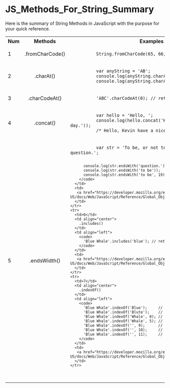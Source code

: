 # JS_Methods_For_String_Summary
Here is the summary of String Methods in JavaScript with the purpose for your quick reference.

<table>
  <tbody>
    <tr>
      <th>Num</th>
      <th align="center">Methods</th>
      <th align="center">Examples</th>
      <th align="center">Links(Mozilla)</th>
    </tr>
    <tr>
      <td>1</td>
      <td align="center">.fromCharCode()</td>
      <td align="left">
        <code>
          String.fromCharCode(65, 66, 67);  // "ABC"
        </code>
      </td>
      <td>
       <a href="https://developer.mozilla.org/en-US/docs/Web/JavaScript/Reference/Global_Objects/String/fromCharCode">Link</a>
      </td>
    </tr>
    <tr>
      <td>2</td>
      <td align="center">.charAt()</td>
      <td align="left">
        <code>
          var anyString = 'AB';
          console.log(anyString.charAt(0)); //'A'
          console.log(anyString.charAt(1)); //'B' 
        </code>
      </td>
      <td>
       <a href="https://developer.mozilla.org/en-US/docs/Web/JavaScript/Reference/Global_Objects/String/charAt">Link</a>
      </td>
    </tr> 
    <tr>
      <td>3</td>
      <td align="center">.charCodeAt()</td>
      <td align="left">
        <code>
          'ABC'.charCodeAt(0); // returns 65
        </code>
      </td>
      <td>
       <a href="https://developer.mozilla.org/en-US/docs/Web/JavaScript/Reference/Global_Objects/String/charCodeAt">Link</a>
      </td>
    </tr>  
    <tr>
      <td>4</td>
      <td align="center">.concat()</td>
      <td align="left">
        <code>
          var hello = 'Hello, ';
          console.log(hello.concat('Kevin', ' have a nice day.'));
          /* Hello, Kevin have a nice day. */
        </code>
      </td>
      <td>
       <a href="https://developer.mozilla.org/en-US/docs/Web/JavaScript/Reference/Global_Objects/String/concat">Link</a>
      </td>
    </tr>
    <tr>
      <td>5</td>
      <td align="center">.endsWidth()</td>
      <td align="left">
        <code>
          var str = 'To be, or not to be, that is the question.';
          
          console.log(str.endsWith('question.')); // true
          console.log(str.endsWith('to be'));     // false
          console.log(str.endsWith('to be', 19)); // true
        </code>
      </td>
      <td>
       <a href="https://developer.mozilla.org/en-US/docs/Web/JavaScript/Reference/Global_Objects/String/endsWidth">Link</a>
      </td>
    </tr> 
    <tr>
      <td>6</td>
      <td align="center">
        .includes()
      </td>
      <td align="left">
        <code>
          'Blue Whale'.includes('blue'); // returns false
        </code>
      </td>
      <td>
       <a href="https://developer.mozilla.org/en-US/docs/Web/JavaScript/Reference/Global_Objects/String/includes">Link</a>
      </td>
    </tr> 
    <tr>
      <td>7</td>
      <td align="center">
        .indexOf()
      </td>
      <td align="left">
        <code>
          'Blue Whale'.indexOf('Blue');     // returns  0
          'Blue Whale'.indexOf('Blute');    // returns -1
          'Blue Whale'.indexOf('Whale', 0); // returns  5
          'Blue Whale'.indexOf('Whale', 5); // returns  5
          'Blue Whale'.indexOf('', 9);      // returns  9
          'Blue Whale'.indexOf('', 10);     // returns 10
          'Blue Whale'.indexOf('', 11);     // returns 10
        </code>
      </td>
      <td>
       <a href="https://developer.mozilla.org/en-US/docs/Web/JavaScript/Reference/Global_Objects/String/includes">Link</a>
      </td>
    </tr>  
  </tbody>
</table>  
